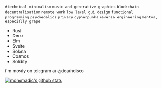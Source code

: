 `#technical minimalism` `music and generative graphics` `blockchain` `decentralisation` `remote work` `low level gui design` `functional programming` `psychedelics` `privacy` `cypherpunks` `reverse engineering` `mentos, especially grape`

- Rust
- Deno
- Elm
- Svelte
- Solana
- Cosmos
- Solidity

I'm mostly on telegram at @deathdisco

[![monomadic's github stats](https://github-readme-stats.vercel.app/api?username=monomadic&theme=graywhite)](https://github.com/anuraghazra/github-readme-stats)

